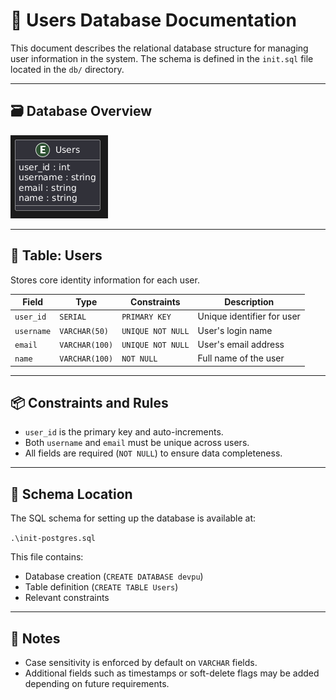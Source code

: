 # 📄 Users Database Documentation

This document describes the relational database structure for managing user information in the system. The schema is defined in the `init.sql` file located in the `db/` directory.

---

## 🗃️ Database Overview

![ER Diagram](./users_ER.png)

---

## 🧑 Table: Users

Stores core identity information for each user.

| Field      | Type          | Constraints               | Description                 |
|------------|---------------|---------------------------|-----------------------------|
| `user_id`  | `SERIAL`      | `PRIMARY KEY`             | Unique identifier for user  |
| `username` | `VARCHAR(50)` | `UNIQUE NOT NULL`         | User's login name           |
| `email`    | `VARCHAR(100)`| `UNIQUE NOT NULL`         | User's email address        |
| `name`     | `VARCHAR(100)`| `NOT NULL`                | Full name of the user       |

---

## 📦 Constraints and Rules

- `user_id` is the primary key and auto-increments.
- Both `username` and `email` must be unique across users.
- All fields are required (`NOT NULL`) to ensure data completeness.

---

## 📂 Schema Location

The SQL schema for setting up the database is available at:

`.\init-postgres.sql`

This file contains:
- Database creation (`CREATE DATABASE devpu`)
- Table definition (`CREATE TABLE Users`)
- Relevant constraints

---

## 📌 Notes

- Case sensitivity is enforced by default on `VARCHAR` fields.
- Additional fields such as timestamps or soft-delete flags may be added depending on future requirements.
